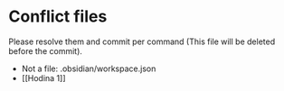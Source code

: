 # Conflict files
Please resolve them and commit per command (This file will be deleted before the commit).
- Not a file: .obsidian/workspace.json
- [[Hodina 1]]